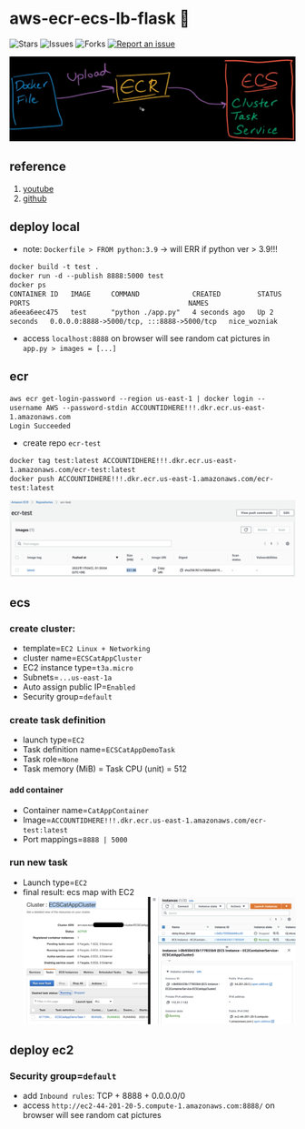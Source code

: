 # aws-ecr-ecs-lb-flask 🐳

![Stars](https://img.shields.io/github/stars/tquangdo/aws-ecr-ecs-lb-flask?color=f05340)
![Issues](https://img.shields.io/github/issues/tquangdo/aws-ecr-ecs-lb-flask?color=f05340)
![Forks](https://img.shields.io/github/forks/tquangdo/aws-ecr-ecs-lb-flask?color=f05340)
[![Report an issue](https://img.shields.io/badge/Support-Issues-green)](https://github.com/tquangdo/aws-ecr-ecs-lb-flask/issues/new)

![overall](screenshots/overall.png)

## reference
1. [youtube](https://www.youtube.com/playlist?list=PL9nWRykSBSFihWbXBDX57EdpOmZxpUaVR)
2. [github](https://github.com/prakhar1989/docker-curriculum)

## deploy local
+ note: `Dockerfile > FROM python:3.9` -> will ERR if python ver > 3.9!!!
```shell
docker build -t test .
docker run -d --publish 8888:5000 test
docker ps
CONTAINER ID   IMAGE     COMMAND             CREATED         STATUS         PORTS                                       NAMES
a6eea6eec475   test      "python ./app.py"   4 seconds ago   Up 2 seconds   0.0.0.0:8888->5000/tcp, :::8888->5000/tcp   nice_wozniak
```
+ access `localhost:8888` on browser will see random cat pictures in `app.py > images = [...]`

## ecr
```shell
aws ecr get-login-password --region us-east-1 | docker login --username AWS --password-stdin ACCOUNTIDHERE!!!.dkr.ecr.us-east-1.amazonaws.com
Login Succeeded
```
+ create repo `ecr-test`
```shell
docker tag test:latest ACCOUNTIDHERE!!!.dkr.ecr.us-east-1.amazonaws.com/ecr-test:latest
docker push ACCOUNTIDHERE!!!.dkr.ecr.us-east-1.amazonaws.com/ecr-test:latest
```
![ecr](screenshots/ecr.png)

## ecs
### create cluster:
+ template=`EC2 Linux + Networking`
+ cluster name=`ECSCatAppCluster`
+ EC2 instance type=`t3a.micro`
+ Subnets=`...us-east-1a`
+ Auto assign public IP=`Enabled`
+ Security group=`default`
### create task definition
+ launch type=`EC2`
+ Task definition name=`ECSCatAppDemoTask`
+ Task role=`None`
+ Task memory (MiB) = Task CPU (unit) = 512
#### add container
+ Container name=`CatAppContainer`
+ Image=`ACCOUNTIDHERE!!!.dkr.ecr.us-east-1.amazonaws.com/ecr-test:latest`
+ Port mappings=`8888 | 5000`
### run new task
+ Launch type=`EC2`
+ final result: ecs map with EC2
![ecs](screenshots/ecs.png)

## deploy ec2
### Security group=`default`
+ add `Inbound rules`: TCP + 8888 + 0.0.0.0/0
+ access `http://ec2-44-201-20-5.compute-1.amazonaws.com:8888/` on browser will see random cat pictures




